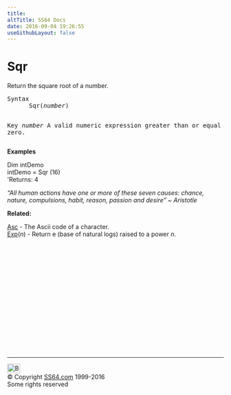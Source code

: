 ```yaml
---
title:
altTitle: SS64 Docs
date: 2016-09-04 19:26:55
useGithubLayout: false
---
```

<!-- #BeginLibraryItem "/Library/head_vb.lbi" --><!-- #EndLibraryItem --><h1>Sqr</h1> 
<p> Return the square root of a number.</p>
<pre>Syntax
      Sqr(<i>number</i>)

Key
   <i>number</i>    A valid numeric expression greater than or equal to zero.</pre>
<p><b>Examples</b></p>
<p><span class="code">Dim intDemo</span><br>
<span class="code"> intDemo = Sqr (16)<br>
</span>'Returns: <span class="code">4 </span></p>
<p class="quote"><i>“All human actions have one or more of these seven causes: chance, nature, compulsions, habit, reason, passion and desire” ~ Aristotle</i></p>
<p><b>Related:</b></p>
<p><a href="asc.html">Asc</a> - The Ascii code of a character.<br>
<a href="exp.html">Exp</a>(<i>n</i>) - Return e (base of natural logs) raised to a power <i>n</i>.</p><!-- #BeginLibraryItem "/Library/foot_vb.lbi" --><p>
<!-- VB300 -->
<ins class="adsbygoogle" style="display:inline-block;width:300px;height:250px" data-ad-client="ca-pub-6140977852749469" data-ad-slot="1683739502"></ins>
<script>
(adsbygoogle = window.adsbygoogle || []).push({});
</script></p>
<hr>
<div id="bl" class="footer"><a href="sqr.html#"><img src="../images/top.png" width="30" height="22" alt="Back to the Top"></a></div>
<div id="br" class="footer, tagline">© Copyright <a href="../index.html">SS64.com</a> 1999-2016<br>
Some rights reserved</div><!-- #EndLibraryItem -->
